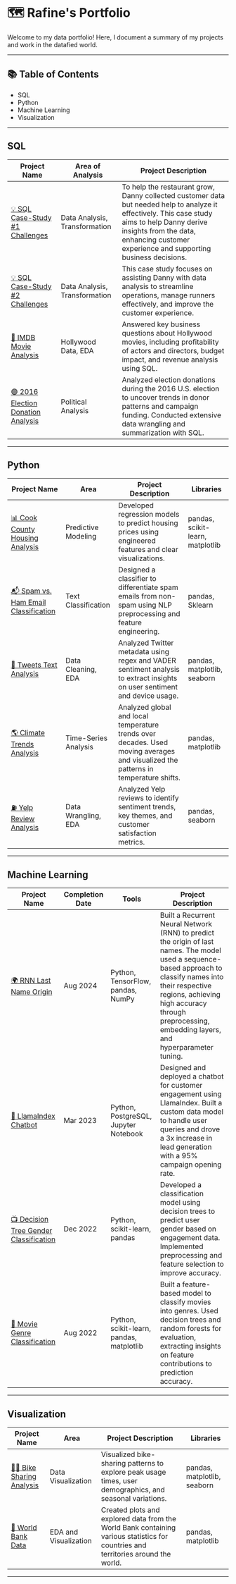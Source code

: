# 🗺 Rafine's Portfolio

Welcome to my data portfolio! Here, I document a summary of my projects and work in the datafied world.

---

## 📚 Table of Contents

- SQL
- Python
- Machine Learning
- Visualization

---

## SQL

| **Project Name**                    | **Area of Analysis**       | **Project Description**                                                                                         |
|-------------------------------------|----------------------------|-----------------------------------------------------------------------------------------------------------------|
| [💡 SQL Case-Study #1 Challenges](https://github.com/rafines01/SQL-Case-Study-1)    |  Data Analysis, Transformation  | To help the restaurant grow, Danny collected customer data but needed help to analyze it effectively. This case study aims to help Danny derive insights from the data, enhancing customer experience and supporting business decisions.|
| [💡 SQL Case-Study #2 Challenges](https://github.com/rafines01/SQL-Case-Study-2)  | Data Analysis, Transformation | This case study focuses on assisting Danny with data analysis to streamline operations, manage runners effectively, and improve the customer experience. |
| [🎥 IMDB Movie Analysis](https://github.com/rafines01/IMDB_Movie_Analysis)  | Hollywood Data, EDA        | Answered key business questions about Hollywood movies, including profitability of actors and directors, budget impact, and revenue analysis using SQL. |
| [🟣️ 2016 Election Donation Analysis](https://github.com/rafines01/2016_Election_Donation_Analysis) | Political Analysis         | Analyzed election donations during the 2016 U.S. election to uncover trends in donor patterns and campaign funding. Conducted extensive data wrangling and summarization with SQL. |

---

## Python

| **Project Name**                  | **Area**               | **Project Description**                                                                                     | **Libraries**                   |
|-----------------------------------|------------------------|-------------------------------------------------------------------------------------------------------------|----------------------------------|
| [📊 Cook County Housing Analysis](https://github.com/rafines01/Cook-County-Housing-Analysis)    | Predictive Modeling    | Developed regression models to predict housing prices using engineered features and clear visualizations.   | pandas, scikit-learn, matplotlib |
| [📬 Spam vs. Ham Email Classification](https://github.com/rafines01/Spam_Ham-Classification)  | Text Classification | Designed a classifier to differentiate spam emails from non-spam using NLP preprocessing and feature engineering. | pandas, Sklearn                 |
|[🛟 Tweets Text Analysis](https://github.com/rafines01/Twitter-Text-Analysis)     | Data Cleaning, EDA     | Analyzed Twitter metadata using regex and VADER sentiment analysis to extract insights on user sentiment and device usage. | pandas, matplotlib, seaborn     |
| [🌎 Climate Trends Analysis](https://github.com/rafines01/Climate-Trend-Analysis)    | Time-Series Analysis   | Analyzed global and local temperature trends over decades. Used moving averages and visualized the patterns in temperature shifts. | pandas, matplotlib              |
|  [⛽ Yelp Review Analysis](https://github.com/rafines01/Yelp_Reviews_Analysis)    | Data Wrangling, EDA    | Analyzed Yelp reviews to identify sentiment trends, key themes, and customer satisfaction metrics.          | pandas, seaborn                  |

---

## Machine Learning

| **Project Name**                 | **Completion Date** | **Tools**                           | **Project Description**                                                                                     |
|----------------------------------|---------------------|-------------------------------------|-------------------------------------------------------------------------------------------------------------|
| [🌍 RNN Last Name Origin](https://github.com/rafines01/RNN_last_name_origin)     | Aug 2024           | Python, TensorFlow, pandas, NumPy  | Built a Recurrent Neural Network (RNN) to predict the origin of last names. The model used a sequence-based approach to classify names into their respective regions, achieving high accuracy through preprocessing, embedding layers, and hyperparameter tuning. |
| [🐶 LlamaIndex Chatbot](https://github.com/rafines01/LlamaIndex-Chatbot/blob/main/llamaIndex_chatbot.ipynb)                | Mar 2023         | Python, PostgreSQL, Jupyter Notebook | Designed and deployed a chatbot for customer engagement using LlamaIndex. Built a custom data model to handle user queries and drove a 3x increase in lead generation with a 95% campaign opening rate. |
| [📺 Decision Tree Gender Classification](https://github.com/rafines01/Decision_tree_gender_classification) | Dec 2022  | Python, scikit-learn, pandas       | Developed a classification model using decision trees to predict user gender based on engagement data. Implemented preprocessing and feature selection to improve accuracy. |
| [🎥 Movie Genre Classification](https://github.com/rafines01/Movie_Genre_CLS) | Aug 2022           | Python, scikit-learn, pandas, matplotlib | Built a feature-based model to classify movies into genres. Used decision trees and random forests for evaluation, extracting insights on feature contributions to prediction accuracy. |

---

## Visualization

| **Project Name**                 | **Area**               | **Project Description**                                                                                     | **Libraries**                   |
|----------------------------------|------------------------|-------------------------------------------------------------------------------------------------------------|----------------------------------|
| [🚴‍♀️ Bike Sharing Analysis](https://github.com/rafines01/Bike-Sharing-Analysis)    | Data Visualization     | Visualized bike-sharing patterns to explore peak usage times, user demographics, and seasonal variations.    | pandas, matplotlib, seaborn     |
| [🍇 World Bank Data](https://github.com/rafines01/World-Bank)     | EDA and Visualization  | Created plots and explored data from the World Bank containing various statistics for countries and territories around the world. | pandas, matplotlib              |

---
